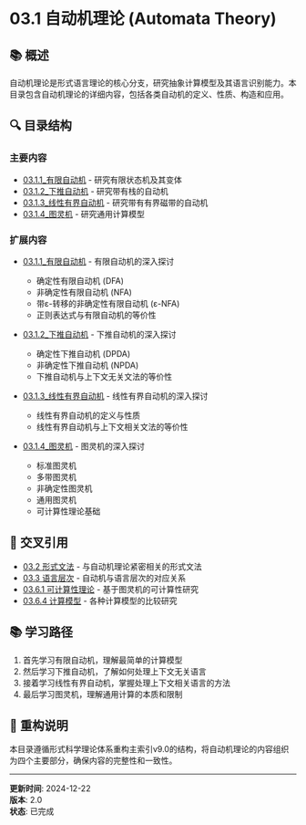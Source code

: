 # 03.1 自动机理论 (Automata Theory)

## 📚 概述

自动机理论是形式语言理论的核心分支，研究抽象计算模型及其语言识别能力。本目录包含自动机理论的详细内容，包括各类自动机的定义、性质、构造和应用。

## 🔍 目录结构

### 主要内容

- [03.1.1_有限自动机](./03.1.1_有限自动机/03.1.1_有限自动机.md) - 研究有限状态机及其变体
- [03.1.2_下推自动机](./03.1.2_下推自动机/03.1.2_下推自动机.md) - 研究带有栈的自动机
- [03.1.3_线性有界自动机](./03.1.3_线性有界自动机/03.1.3_线性有界自动机.md) - 研究带有有界磁带的自动机
- [03.1.4_图灵机](./03.1.4_图灵机/03.1.4_图灵机.md) - 研究通用计算模型

### 扩展内容

- [03.1.1_有限自动机](./03.1.1_有限自动机/) - 有限自动机的深入探讨
  - 确定性有限自动机 (DFA)
  - 非确定性有限自动机 (NFA)
  - 带ε-转移的非确定性有限自动机 (ε-NFA)
  - 正则表达式与有限自动机的等价性
  
- [03.1.2_下推自动机](./03.1.2_下推自动机/) - 下推自动机的深入探讨
  - 确定性下推自动机 (DPDA)
  - 非确定性下推自动机 (NPDA)
  - 下推自动机与上下文无关文法的等价性
  
- [03.1.3_线性有界自动机](./03.1.3_线性有界自动机/) - 线性有界自动机的深入探讨
  - 线性有界自动机的定义与性质
  - 线性有界自动机与上下文相关文法的等价性
  
- [03.1.4_图灵机](./03.1.4_图灵机/) - 图灵机的深入探讨
  - 标准图灵机
  - 多带图灵机
  - 非确定性图灵机
  - 通用图灵机
  - 可计算性理论基础

## 🔗 交叉引用

- [03.2 形式文法](../03.2_Formal_Grammars.md) - 与自动机理论紧密相关的形式文法
- [03.3 语言层次](../03.3_Language_Hierarchy.md) - 自动机与语言层次的对应关系
- [03.6.1 可计算性理论](../03.6_Computation_Theory/03.6.1_Computability_Theory.md) - 基于图灵机的可计算性研究
- [03.6.4 计算模型](../03.6_Computation_Theory/03.6.4_计算模型.md) - 各种计算模型的比较研究

## 📚 学习路径

1. 首先学习有限自动机，理解最简单的计算模型
2. 然后学习下推自动机，了解如何处理上下文无关语言
3. 接着学习线性有界自动机，掌握处理上下文相关语言的方法
4. 最后学习图灵机，理解通用计算的本质和限制

## 📝 重构说明

本目录遵循形式科学理论体系重构主索引v9.0的结构，将自动机理论的内容组织为四个主要部分，确保内容的完整性和一致性。

---

**更新时间**: 2024-12-22  
**版本**: 2.0  
**状态**: 已完成
